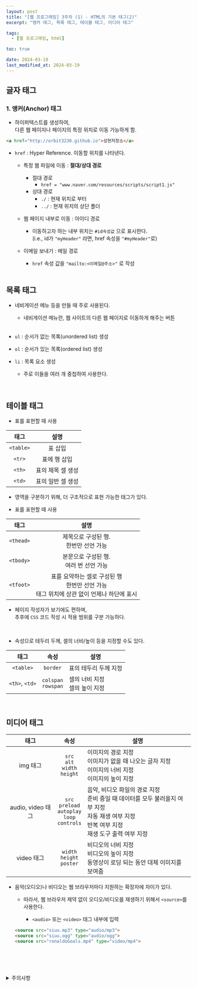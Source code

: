 ```yaml
---
layout: post
title: "[웹 프로그래밍] 3주차 (1) - HTML의 기본 태그(2)"
excerpt: "앵커 태그, 목록 태그, 테이블 태그, 미디어 태그"

tags:
  - [웹 프로그래밍, html]

toc: true

date: 2024-03-19
last_modified_at: 2024-03-19
---
```

## 글자 태그
### 1. 앵커(Anchor) 태그
- 하이퍼텍스트를 생성하여,  
다른 웹 페이지나 페이지의 특정 위치로 이동 가능하게 함.

```html
<a href="http://orbit3230.github.io">성현저장소</a>
```

- `href` : Hyper Reference. 이동할 위치를 나타낸다.
  - 특정 웹 파일에 이동 : **절대/상대 경로**
    - 절대 경로
      - `href = "www.naver.com/resources/scripts/script1.js"`
    - 상대 경로
      - `./` : 현재 위치로 부터
      - `../` : 현재 위치의 상단 폴더
  - 웹 페이지 내부로 이동 : 아이디 경로
    - 이동하고자 하는 내부 위치는 `#id속성값` 으로 표시한다.  
    (i.e., id가 `"myHeader"` 라면, href 속성을 `"#myHeader"`로)
  - 이메일 보내기 : 메일 경로
    - `href` 속성 값을 `"mailto:<이메일@주소>"` 로 작성  

    <br>

## 목록 태그
- 네비게이션 메뉴 등을 만들 때 주로 사용된다.  
  - 네비게이션 메뉴란, 웹 사이트의 다른 웹 페이지로 이동하게 해주는 버튼  
  <br>
- `ul` : 순서가 없는 목록(unordered list) 생성
- `ol` : 순서가 있는 목록(ordered list) 생성
- `li` : 목록 요소 생성

  - 주로 이들을 여러 개 중첩하여 사용한다.

<br>

## 테이블 태그
- 표를 표현할 때 사용

|태그|설명|
|:---:|:---:|
|`<table>`|표 삽입|
|`<tr>`|표에 행 삽입|
|`<th>`|표의 제목 셀 생성|
|`<td>`|표의 일반 셀 생성|

- 영역을 구분하기 위해, 더 구조적으로 표현 가능한 태그가 있다.  

- 표를 표현할 때 사용

|태그|설명|
|:---:|:---:|
|`<thead>`|제목으로 구성된 행.<br>한번만 선언 가능|
|`<tbody>`|본문으로 구성된 행.<br>여러 번 선언 가능|
|`<tfoot>`|표를 요약하는 셀로 구성된 행<br>한번만 선언 가능<br>태그 위치에 상관 없이 언제나 하단에 표시|

- 페이지 작성자가 보기에도 편하며,  
추후에 `CSS` 코드 작성 시 적용 범위를 구분 가능하다.

<br>

- 속성으로 테두리 두께, 셀의 너비/높이 등을 지정할 수도 있다.  

|태그|속성|설명
|:---:|:---:|---|
|`<table>`|`border`|표의 테두리 두께 지정|
|`<th>`, `<td>`|`colspan`<br>`rowspan`|셀의 너비 지정<br> 셀의 높이 지정|

<br>

## 미디어 태그

|태그|속성|설명|
|:---:|:---:|---|
|img 태그|`src`<br>`alt`<br>`width`<br>`height`|이미지의 경로 지정<br>이미지가 없을 때 나오는 글자 지정<br>이미지의 너비 지정<br>이미지의 높이 지정|
|audio, video 태그|`src`<br>`preload`<br>`autoplay`<br>`loop`<br>`controls`|음악, 비디오 파일의 경로 지정<br>준비 중일 때 데이터를 모두 불러올지 여부 지정<br>자동 재생 여부 지정<br>반복 여부 지정<br>재생 도구 출력 여부 지정|
|video 태그|`width`<br>`height`<br>`poster`|비디오의 너비 지정<br>비디오의 높이 지정<br>동영상이 로딩 되는 동안 대체 이미지를 보여줌|

- 음악(오디오)나 비디오는 웹 브라우저마다 지원하는 확장자에 차이가 있다.  

  - 따라서, 웹 브라우저 제약 없이 오디오/비디오를 재생하기 위해서 `<source>`를 사용한다.  
  
    - `<audio>` 또는 `<video>` 태그 내부에 입력

  ```html
  <source src="siuu.mp3" type="audio/mp3">
  <source src="siuu.ogg" type="audio/ogg">
  <source src="ronaldoGoals.mp4" type="video/mp4">
  ```

<br>
<br>
<br>
<br>
<details>
<summary>주의사항</summary>
<div markdown="1">

이 포스팅은 강원대학교 김아욱 교수님의 웹 프로그래밍 수업을 들으며 내용을 정리 한 것입니다.  
수업 내용에 대한 저작권은 교수님께 있으니,  
다른 곳으로의 무분별한 내용 복사를 자제해 주세요.

</div>
</details> 